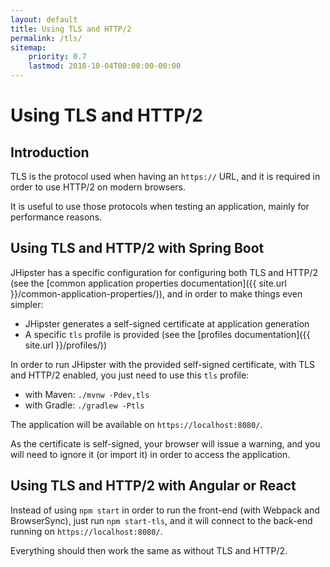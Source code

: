 ```yaml
---
layout: default
title: Using TLS and HTTP/2
permalink: /tls/
sitemap:
    priority: 0.7
    lastmod: 2018-10-04T00:00:00-00:00
---
```


# <i class="fa fa-lock"></i> Using TLS and HTTP/2

## Introduction

TLS is the protocol used when having an `https://` URL, and it is required in order to use HTTP/2 on modern browsers.

It is useful to use those protocols when testing an application, mainly for performance reasons.

## Using TLS and HTTP/2 with Spring Boot

JHipster has a specific configuration for configuring both TLS and HTTP/2 (see the [common application properties documentation]({{ site.url }}/common-application-properties/)), and in order to make things even simpler:

- JHipster generates a self-signed certificate at application generation
- A specific `tls` profile is provided (see the [profiles documentation]({{ site.url }}/profiles/))

In order to run JHipster with the provided self-signed certificate, with TLS and HTTP/2 enabled, you just need to use this `tls` profile:

*   with Maven: `./mvnw -Pdev,tls`
*   with Gradle: `./gradlew -Ptls`

The application will be available on `https://localhost:8080/`.

As the certificate is self-signed, your browser will issue a warning, and you will need to ignore it (or import it) in order to access the application.

## Using TLS and HTTP/2 with Angular or React

Instead of using `npm start` in order to run the front-end (with Webpack and BrowserSync), just run `npm start-tls`, and it will connect to the back-end running on `https://localhost:8080/`.

Everything should then work the same as without TLS and HTTP/2.

